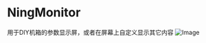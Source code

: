 # NingMonitor
用于DIY机箱的参数显示屏，或者在屏幕上自定义显示其它内容
![Image](https://raw.githubusercontent.com/ningjx/NingMonitor/image.png)
